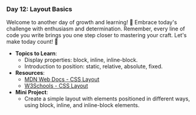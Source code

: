 ### **Day 12: Layout Basics**

Welcome to another day of growth and learning! 🚀 Embrace today's challenge with enthusiasm and determination. Remember, every line of code you write brings you one step closer to mastering your craft. Let's make today count! 💪

- **Topics to Learn**:
  - Display properties: block, inline, inline-block.
  - Introduction to position: static, relative, absolute, fixed.
- **Resources**:
  - [MDN Web Docs - CSS Layout](https://developer.mozilla.org/en-US/docs/Learn/CSS/CSS_layout)
  - [W3Schools - CSS Layout](https://www.w3schools.com/css/css_positioning.asp)
- **Mini Project**:
  - Create a simple layout with elements positioned in different ways, using block, inline, and inline-block elements.
